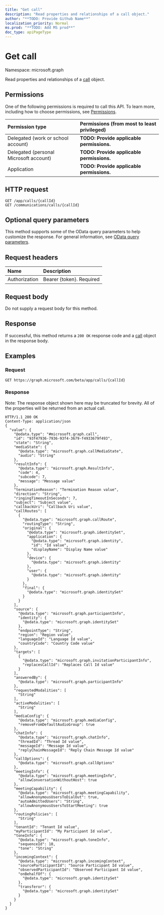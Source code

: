 ```yaml
---
title: "Get call"
description: "Read properties and relationships of a call object."
author: "**TODO: Provide Github Name**"
localization_priority: Normal
ms.prod: "**TODO: Add MS prod**"
doc_type: apiPageType
---
```


# Get call

Namespace: microsoft.graph

Read properties and relationships of a [call](../resources/call.md) object.

## Permissions
One of the following permissions is required to call this API. To learn more, including how to choose permissions, see [Permissions](/concepts/permissions-reference.md).

|Permission type|Permissions (from most to least privileged)|
|:---|:---|
|Delegated (work or school account)|**TODO: Provide applicable permissions.**|
|Delegated (personal Microsoft account)|**TODO: Provide applicable permissions.**|
|Application|**TODO: Provide applicable permissions.**|

## HTTP request
<!-- {
  "blockType": "ignored"
}
-->
``` http
GET /app/calls/{callId}
GET /communications/calls/{callId}
```

## Optional query parameters
This method supports some of the OData query parameters to help customize the response. For general information, see [OData query parameters](/graph/query-parameters).

## Request headers
|Name|Description|
|:---|:---|
|Authorization|Bearer {token}. Required|

## Request body
Do not supply a request body for this method.

## Response
If successful, this method returns a `200 OK` response code and a [call](../resources/call.md) object in the response body.

## Examples

### Request
<!-- {
  "blockType": "request",
  "name": "get_call"
}
-->
``` http
GET https://graph.microsoft.com/beta/app/calls/{callId}
```

### Response
Note: The response object shown here may be truncated for brevity. All of the properties will be returned from an actual call.
<!-- {
  "blockType": "response",
  "truncated": true,
  "@odata.type": "microsoft.graph.call"
}
-->
``` http
HTTP/1.1 200 OK
Content-Type: application/json
{
  "value": {
    "@odata.type": "#microsoft.graph.call",
    "id": "93f47936-7936-93f4-3679-f4933679f493",
    "state": "String",
    "mediaState": {
      "@odata.type": "microsoft.graph.callMediaState",
      "audio": "String"
    },
    "resultInfo": {
      "@odata.type": "microsoft.graph.ResultInfo",
      "code": 4,
      "subcode": 7,
      "message": "Message value"
    },
    "terminationReason": "Termination Reason value",
    "direction": "String",
    "ringingTimeoutInSeconds": 7,
    "subject": "Subject value",
    "callbackUri": "Callback Uri value",
    "callRoutes": [
      {
        "@odata.type": "microsoft.graph.callRoute",
        "routingType": "String",
        "original": {
          "@odata.type": "microsoft.graph.identitySet",
          "application": {
            "@odata.type": "microsoft.graph.identity",
            "id": "Id value",
            "displayName": "Display Name value"
          },
          "device": {
            "@odata.type": "microsoft.graph.identity"
          },
          "user": {
            "@odata.type": "microsoft.graph.identity"
          }
        },
        "final": {
          "@odata.type": "microsoft.graph.identitySet"
        }
      }
    ],
    "source": {
      "@odata.type": "microsoft.graph.participantInfo",
      "identity": {
        "@odata.type": "microsoft.graph.identitySet"
      },
      "endpointType": "String",
      "region": "Region value",
      "languageId": "Language Id value",
      "countryCode": "Country Code value"
    },
    "targets": [
      {
        "@odata.type": "microsoft.graph.invitationParticipantInfo",
        "replacesCallId": "Replaces Call Id value"
      }
    ],
    "answeredBy": {
      "@odata.type": "microsoft.graph.participantInfo"
    },
    "requestedModalities": [
      "String"
    ],
    "activeModalities": [
      "String"
    ],
    "mediaConfig": {
      "@odata.type": "microsoft.graph.mediaConfig",
      "removeFromDefaultAudioGroup": true
    },
    "chatInfo": {
      "@odata.type": "microsoft.graph.chatInfo",
      "threadId": "Thread Id value",
      "messageId": "Message Id value",
      "replyChainMessageId": "Reply Chain Message Id value"
    },
    "callOptions": {
      "@odata.type": "microsoft.graph.callOptions"
    },
    "meetingInfo": {
      "@odata.type": "microsoft.graph.meetingInfo",
      "allowConversationWithoutHost": true
    },
    "meetingCapability": {
      "@odata.type": "microsoft.graph.meetingCapability",
      "allowAnonymousUsersToDialOut": true,
      "autoAdmittedUsers": "String",
      "allowAnonymousUsersToStartMeeting": true
    },
    "routingPolicies": [
      "String"
    ],
    "tenantId": "Tenant Id value",
    "myParticipantId": "My Participant Id value",
    "toneInfo": {
      "@odata.type": "microsoft.graph.toneInfo",
      "sequenceId": 10,
      "tone": "String"
    },
    "incomingContext": {
      "@odata.type": "microsoft.graph.incomingContext",
      "sourceParticipantId": "Source Participant Id value",
      "observedParticipantId": "Observed Participant Id value",
      "onBehalfOf": {
        "@odata.type": "microsoft.graph.identitySet"
      },
      "transferor": {
        "@odata.type": "microsoft.graph.identitySet"
      }
    }
  }
}
```

